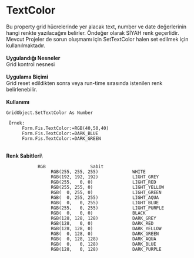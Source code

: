 # TextColor

Bu property grid hücrelerinde yer alacak text, number ve date değerlerinin hangi renkte yazılacağını belirler. Öndeğer olarak SİYAH renk geçerlidir. Mevcut Projeler de sorun oluşmamı için SetTextColor halen set edilmek için kullanılmaktadır.\
\
**Uygulandığı Nesneler**\
Grid kontrol nesnesi\
\
**Uygulama Biçimi**\
Grid reset edildikten sonra veya run-time sırasında istenilen renk belirlenebilir.\
\
**Kullanımı**

```
GridObject.SetTextColor As Number

 Örnek:
	  Form.Fis.TextColor:=RGB(40,50,40)
	  Form.Fis.TextColor:=DARK_BLUE
	  Form.Fis.TextColor:=DARK_GREEN
```

\
**Renk Sabitleri**\


```
			RGB 		        Sabit	
                 RGB(255, 255, 255)             WHITE
                 RGB(192, 192, 192)             LIGHT_GREY
                 RGB(255,   0, 0)               LIGHT_RED
                 RGB(255, 255, 0)               LIGHT_YELLOW
                 RGB(  0, 255, 0)               LIGHT_GREEN
                 RGB(  0, 255, 255)             LIGHT_AQUA
                 RGB(  0,   0, 255)             LIGHT_BLUE
                 RGB(255,   0, 255)             LIGHT_PURPLE
                 RGB(  0,   0, 0)               BLACK
                 RGB(128, 128, 128)             DARK_GREY
                 RGB(128,   0, 0)               DARK_RED
                 RGB(128, 128, 0)               DARK_YELLOW
                 RGB(  0, 128, 0)               DARK_GREEN
                 RGB(  0, 128, 128)             DARK_AQUA
                 RGB(  0,   0, 128)             DARK_BLUE
                 RGB(128,   0, 128)             DARK_PURPLE

```
